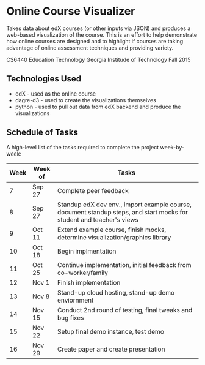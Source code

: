 # Online Course Visualizer 
Takes data about edX courses (or other inputs via JSON) and produces a web-based visualization of the course. This is an effort to help demonstrate how online courses are designed and to highlight if courses are taking advantage of online assessment techniques and providing variety.

CS6440 Education Technology
Georgia Institude of Technology
Fall 2015

## Technologies Used
* edX - used as the online course 
* dagre-d3 - used to create the visualizations themselves
* python - used to pull out data from edX backend and produce the visualizations

## Schedule of Tasks
A high-level list of the tasks required to complete the project week-by-week:

| Week | Week of | Tasks                       |
|------|---------|-----------------------------|
|  7   | Sep 27  | Complete peer feedback |
|  8   | Sep 27  | Standup edX dev env., import example course, document standup steps, and start mocks for student and teacher's views|
|  9   | Oct 11  | Extend example course, finish mocks, determine visualization/graphics library |
|  10  | Oct 18  | Begin implmentation |
|  11  | Oct 25  | Continue implementation, initial feedback from co-worker/family |
|  12  | Nov  1  | Finish implementation |
|  13  | Nov  8  | Stand-up cloud hosting, stand-up demo enviornment |
|  14  | Nov 15  | Conduct 2nd round of testing, final tweaks and bug fixes|
|  15  | Nov 22  | Setup final demo instance, test demo |
|  16  | Nov 29  | Create paper and create presentation |
